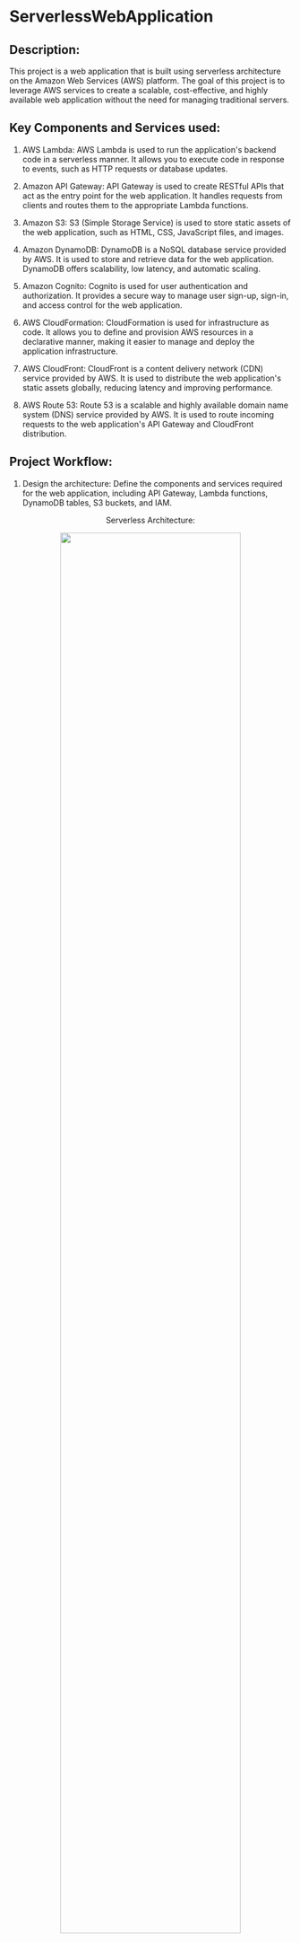 # ServerlessWebApplication
<h2>Description:</h2>
This project is a web application that is built using serverless architecture on the Amazon Web Services (AWS) platform. The goal of this project is to leverage AWS services to create a scalable, cost-effective, and highly available web application without the need for managing traditional servers.
<h2> Key Components and Services used:</h2>

1. AWS Lambda: AWS Lambda is used to run the application's backend code in a serverless manner. It allows you to execute code in response to events, such as HTTP requests or database updates.

2. Amazon API Gateway: API Gateway is used to create RESTful APIs that act as the entry point for the web application. It handles requests from clients and routes them to the appropriate Lambda functions.

3. Amazon S3: S3 (Simple Storage Service) is used to store static assets of the web application, such as HTML, CSS, JavaScript files, and images.

4. Amazon DynamoDB: DynamoDB is a NoSQL database service provided by AWS. It is used to store and retrieve data for the web application. DynamoDB offers scalability, low latency, and automatic scaling.

5. Amazon Cognito: Cognito is used for user authentication and authorization. It provides a secure way to manage user sign-up, sign-in, and access control for the web application.

6. AWS CloudFormation: CloudFormation is used for infrastructure as code. It allows you to define and provision AWS resources in a declarative manner, making it easier to manage and deploy the application infrastructure.

7. AWS CloudFront: CloudFront is a content delivery network (CDN) service provided by AWS. It is used to distribute the web application's static assets globally, reducing latency and improving performance.

8. AWS Route 53: Route 53 is a scalable and highly available domain name system (DNS) service provided by AWS. It is used to route incoming requests to the web application's API Gateway and CloudFront distribution.
<h2>Project Workflow:</h2>

1. Design the architecture: Define the components and services required for the web application, including API Gateway, Lambda functions, DynamoDB tables, S3 buckets, and IAM.
<p align="center">
Serverless Architecture: <br/>
<p align="center">
<img src="https://imgur.com/Je2E7Ju.png" height="80%" width="80%">
<br />
<p align="center">
<img src="https://imgur.com/R4cMuGd.png" height="80%" width="80%">
<br />
<p align="center">
<img src="https://imgur.com/qebd2lc.png" height="80%" width="80%">
<br />

2. To host our Website, we will choose Amplify. With Amplify, we can build and host websites. For our purpose, since our website is very simple we will create an html file in a text editor on our local machine and just use Amplify to deploy and host that webpage. The code for this is given above in the INDEX.HTML ORIGINAL file. Just copy and Paste this code in your file. Once you have created this file, Zip it by just right clicking on the file and selecting compress. 
<p align="center">
<img src="https://imgur.com/aVIMe8P.png" height="80%" width="80%">
<br />
<p align="center">
<img src="https://imgur.com/OpOiGDB.png" height="80%" width="80%">
<br />

4. Develop Lambda functions: Write the backend code for the web application's functionality using programming languages supported by Lambda, such as Node.js, Python, or Java.

5. Create API Gateway: Configure API Gateway to define the RESTful APIs and integrate them with the appropriate Lambda functions.

6. Set up DynamoDB: Create the necessary DynamoDB tables to store and retrieve data for the web application.

7. Implement user authentication: Configure Cognito user pools to handle user sign-up, sign-in, and access control for the web application.

8. Store static assets: Upload the web application's static assets, such as HTML, CSS, JavaScript files, and images, to S3 buckets.

9. Configure CloudFront: Set up CloudFront to distribute the static assets globally and improve performance.

10. Deploy the application: Use CloudFormation to define the infrastructure as code and provision the required AWS resources.

11. Test and monitor: Test the web application's functionality and performance. Set up monitoring and logging using AWS CloudWatch to track and analyze application metrics.
<h2>Benefits of AWS WordPress Website:</h2>

1. Scalability: The serverless architecture allows the web application to scale automatically based on demand, ensuring optimal performance even during high traffic periods.

2. Cost-effectiveness: With serverless, you only pay for the actual usage of resources, eliminating the need for provisioning and managing servers, which can result in cost savings.

3. High availability: AWS services, such as Lambda and DynamoDB, are designed to be highly available and fault-tolerant, ensuring the web application remains accessible even in the event of failures.

4. Reduced operational overhead: Serverless architecture offloads the operational tasks, such as server management, to AWS, allowing developers to focus more on application development and business logic.
<br/>
